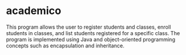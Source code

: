 # academico
This program allows the user to register students and classes, enroll students in classes, and list students registered for a specific class. The program is implemented using Java and object-oriented programming concepts such as encapsulation and inheritance.
